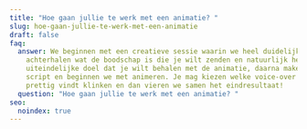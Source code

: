 ```yaml
---
title: "Hoe gaan jullie te werk met een animatie? "
slug: hoe-gaan-jullie-te-werk-met-een-animatie
draft: false
faq:
  answer: We beginnen met een creatieve sessie waarin we heel duidelijk
    achterhalen wat de boodschap is die je wilt zenden en natuurlijk het
    uiteindelijke doel dat je wilt behalen met de animatie, daarna maken we een
    script en beginnen we met animeren. Je mag kiezen welke voice-over je
    prettig vindt klinken en dan vieren we samen het eindresultaat!
  question: "Hoe gaan jullie te werk met een animatie? "
seo:
  noindex: true
---
```

